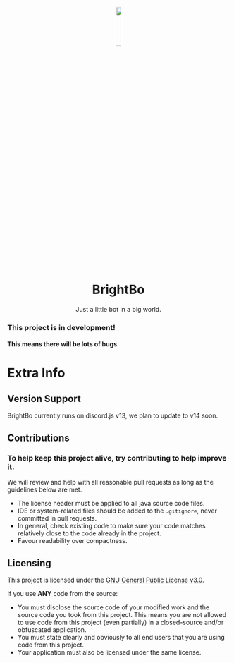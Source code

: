 
<p align="center">
<img src="" alt="" width="15%"/>
</p>

<h1 align="center">BrightBo</h1>
<p align="center">Just a little bot in a big world.</p>


### This project is in development!
#### This means there will be lots of bugs.

# Extra Info

## Version Support
BrightBo currently runs on discord.js v13, we plan to update to v14 soon.

## Contributions
### To help keep this project alive, try contributing to help improve it.

We will review and help with all reasonable pull requests as long as the guidelines below are met.

- The license header must be applied to all java source code files.
- IDE or system-related files should be added to the `.gitignore`, never committed in pull requests.
- In general, check existing code to make sure your code matches relatively close to the code already in the project.
- Favour readability over compactness.

## Licensing
This project is licensed under the [GNU General Public License v3.0](https://www.gnu.org/licenses/gpl-3.0.en.html). 

If you use **ANY** code from the source:
- You must disclose the source code of your modified work and the source code you took from this project. This means you are not allowed to use code from this project (even partially) in a closed-source and/or obfuscated application.
- You must state clearly and obviously to all end users that you are using code from this project.
- Your application must also be licensed under the same license.
